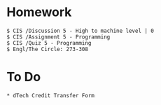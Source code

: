 # Homework

    $ CIS /Discussion 5 - High to machine level | 0
    $ CIS /Assignment 5 - Programming
    $ CIS /Quiz 5 - Programming
    $ Engl/The Circle: 273-308
# To Do

    * dTech Credit Transfer Form
